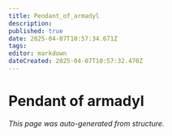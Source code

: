 ```yaml
---
title: Pendant_of_armadyl
description: 
published: true
date: 2025-04-07T10:57:34.671Z
tags: 
editor: markdown
dateCreated: 2025-04-07T10:57:32.470Z
---
```


# Pendant of armadyl

*This page was auto-generated from structure.*